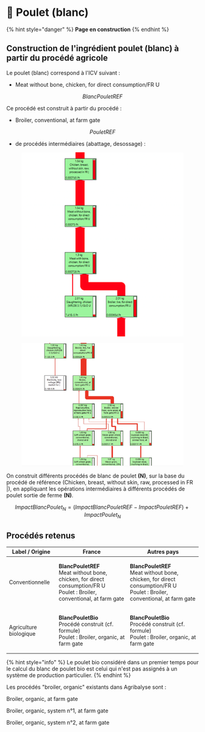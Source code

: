 # 🐣 Poulet (blanc)

{% hint style="danger" %}
**Page en construction**
{% endhint %}

## Construction de l'ingrédient poulet (blanc) à partir du procédé agricole

Le poulet (blanc) correspond à l'ICV suivant :&#x20;

* Meat without bone, chicken, for direct consumption/FR U

$$
BlancPouletREF
$$

Ce procédé est construit à partir du procédé :&#x20;

* Broiler, conventional, at farm gate

$$
PouletREF
$$

* de procédés intermédiaires (abattage, desossage) :

<figure><img src="../../.gitbook/assets/chicken.png" alt=""><figcaption></figcaption></figure>

<figure><img src="../../.gitbook/assets/broiler 1.jpg" alt=""><figcaption></figcaption></figure>

On construit différents procédés de blanc de poulet **(N)**, sur la base du procédé de référence (Chicken, breast, without skin, raw, processed in FR |), en appliquant les opérations intermédiaires à différents procédés de poulet sortie de ferme **(N)**.

$$
ImpactBlancPoulet_N = (ImpactBlancPouletREF - ImpactPouletREF )+ImpactPoulet_N
$$

## Procédés retenus

| Label / Origine        | France                                                                                                                                            | Autres pays                                                                                                                                       |
| ---------------------- | ------------------------------------------------------------------------------------------------------------------------------------------------- | ------------------------------------------------------------------------------------------------------------------------------------------------- |
| Conventionnelle        | <p><strong>BlancPouletREF</strong><br>Meat without bone, chicken, for direct consumption/FR U<br>Poulet : Broiler, conventional, at farm gate</p> | <p><strong>BlancPouletREF</strong><br>Meat without bone, chicken, for direct consumption/FR U<br>Poulet : Broiler, conventional, at farm gate</p> |
| Agriculture biologique | <p><strong>BlancPouletBio</strong><br>Procédé construit (cf. formule)<br>Poulet : Broiler, organic, at farm gate</p>                              | <p><strong>BlancPouletBio</strong><br>Procédé construit (cf. formule)<br>Poulet : Broiler, organic, at farm gate</p>                              |

{% hint style="info" %}
Le poulet bio considéré dans un premier temps pour le calcul du blanc de poulet bio est celui qui n'est pas assignés à un système de production particulier.
{% endhint %}

Les procédés "broiler, organic" existants dans Agribalyse sont :

Broiler, organic, at farm gate

Broiler, organic, system n°1, at farm gate

Broiler, organic, system n°2, at farm gate

